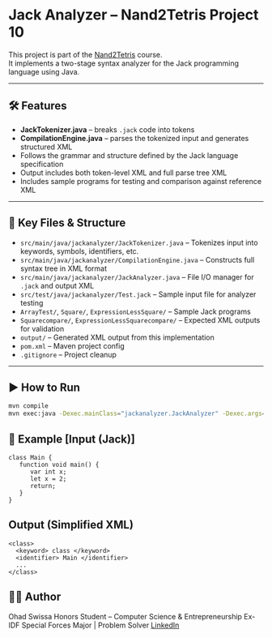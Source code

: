 # Jack Analyzer – Nand2Tetris Project 10

This project is part of the [Nand2Tetris](https://www.nand2tetris.org/) course.  
It implements a two-stage syntax analyzer for the Jack programming language using Java.

---

## 🛠 Features

- **JackTokenizer.java** – breaks `.jack` code into tokens  
- **CompilationEngine.java** – parses the tokenized input and generates structured XML
- Follows the grammar and structure defined by the Jack language specification
- Output includes both token-level XML and full parse tree XML
- Includes sample programs for testing and comparison against reference XML

---

## 📂 Key Files & Structure

- `src/main/java/jackanalyzer/JackTokenizer.java` – Tokenizes input into keywords, symbols, identifiers, etc.  
- `src/main/java/jackanalyzer/CompilationEngine.java` – Constructs full syntax tree in XML format  
- `src/main/java/jackanalyzer/JackAnalyzer.java` – File I/O manager for `.jack` and output XML  
- `src/test/java/jackanalyzer/Test.jack` – Sample input file for analyzer testing  
- `ArrayTest/`, `Square/`, `ExpressionLessSquare/` – Sample Jack programs  
- `Squarecompare/`, `ExpressionLessSquarecompare/` – Expected XML outputs for validation  
- `output/` – Generated XML output from this implementation  
- `pom.xml` – Maven project config  
- `.gitignore` – Project cleanup

---

## ▶️ How to Run

```bash
mvn compile
mvn exec:java -Dexec.mainClass="jackanalyzer.JackAnalyzer" -Dexec.args="Square/Main.jack"
```
## 📌 Example [Input (Jack)]
```
class Main {
   function void main() {
      var int x;
      let x = 2;
      return;
   }
}
```
## Output (Simplified XML)
```
<class>
  <keyword> class </keyword>
  <identifier> Main </identifier>
  ...
</class>
```

## 👨‍💻 Author

Ohad Swissa
Honors Student – Computer Science & Entrepreneurship
Ex-IDF Special Forces Major | Problem Solver
[LinkedIn](https://www.linkedin.com/in/ohad-swissa-54728a2a6)

